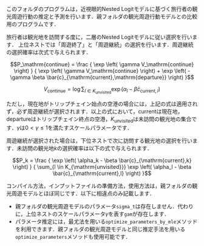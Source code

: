 このフォルダのプログラムは，近視眼的Nested Logitモデルに基づく旅行者の観光周遊行動の推定と予測を行います．親フォルダの観光周遊行動モデルとの比較用のプログラムです．

旅行者は観光地を訪問する度に，二層のNested Logitモデルに従い選択を行います．
上位ネストでは「周遊終了」と「周遊継続」の選択を行います．周遊継続の選択確率は次式で与えられます．

```math
P_\mathrm{continue} = \frac { \exp \left( \gamma V_\mathrm{continue} \right) } { \exp \left( \gamma V_\mathrm{continue} \right) + \exp \left( - \gamma \beta \bar{c}_{\mathrm{current},\mathrm{departure}} \right)  }
```
```math
V_\mathrm{continue} = \log \sum_{l \in K_{\mathrm{unvisited}}} \exp \left( \alpha_l - \beta \bar{c}_{\mathrm{current},l} \right)
```
ただし，現在地がトリップチェイン始点の空港の場合には，上記の式は適用されず，必ず周遊継続が選択されます．以上の式において，$`\mathrm{current}`$は現在地，$`\mathrm{departure}`$はトリップチェイン終点の空港，$`K_{\mathrm{unvisited}}`$は未訪問の観光地の集合です．$`\gamma`$は$`0 < \gamma \le 1`$を満たすスケールパラメータです．

周遊継続が選択された場合は，下位ネストで次に訪問する観光地の選択を行います．未訪問の観光地$`k`$の選択確率は以下の式で与えられます．
```math
P_k = \frac { \exp \left( \alpha_k - \beta \bar{c}_{\mathrm{current},k} \right) } { \sum_{l \in K_{\mathrm{unvisited}}} \exp \left( \alpha_l - \beta \bar{c}_{\mathrm{current},l} \right)  }
```

コンパイル方法，インプットファイルの準備方法，使用方法は，親フォルダの観光周遊モデルとほぼ同じです．以下に相違点のみ記載します．

- 親フォルダの観光周遊モデルのパラメータ`sigma_t`は存在しません．代わりに，上位ネストのスケールパラメータ$`\gamma`$を表す`gam`が存在します．
- パラメータ推定には，最尤法を用いる`optimize_parameters_by_mle`メソッドを利用できます．親フォルダの観光周遊モデルと同じ推定手法を用いる`optimize_parameters`メソッドも使用可能です．
